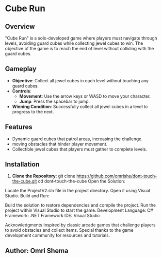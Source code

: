 # Cube Run

## Overview

"Cube Run" is a solo-developed game where players must navigate through levels, avoiding guard cubes while collecting jewel cubes to win. 
The objective of the game is to reach the end of level without colliding with the guard cubes.

## Gameplay

- **Objective**: Collect all jewel cubes in each level without touching any guard cubes.
- **Controls**:
  - **Movement**: Use the arrow keys or WASD to move your character.
  - **Jump**: Press the spacebar to jump.
- **Winning Condition**: Successfully collect all jewel cubes in a level to progress to the next.

## Features

- Dynamic guard cubes that patrol areas, increasing the challenge.
- moving obstacles that hinder player movement. 
- Collectible jewel cubes that players must gather to complete levels.

## Installation

1. **Clone the Repository**:
   git clone https://github.com/omrishe/dont-touch-the-cube.git
   cd dont-touch-the-cube
Open the Solution:

Locate the ProjectV2.sln file in the project directory.
Open it using Visual Studio.
Build and Run:

Build the solution to restore dependencies and compile the project.
Run the project within Visual Studio to start the game.
Development
Language: C#
Framework: .NET Framework
IDE: Visual Studio


Acknowledgments
Inspired by classic arcade games that challenge players to avoid obstacles and collect items.
Special thanks to the game development community for resources and tutorials.


## Author: Omri Shema
